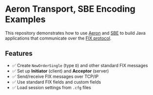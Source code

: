 # Aeron Transport, SBE Encoding Examples

This repository demonstrates how to use [Aeron](https://aeron.io/) and [SBE](https://github.com/aeron-io/simple-binary-encoding/wiki/FIX-SBE-XML-Primer) to build Java applications that communicate over the [FIX protocol](https://www.fixtrading.org/).

## Features

- ✅ Create `NewOrderSingle` (type `D`) and other standard FIX messages
- ✅ Set up **Initiator** (client) and **Acceptor** (server)
- ✅ Send/receive FIX messages over TCP/IP
- ✅ Use standard FIX fields and custom fields
- ✅ Load session settings from `.cfg` files
